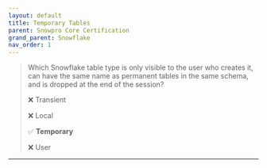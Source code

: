 ```yaml
---
layout: default
title: Temporary Tables
parent: Snowpro Core Certification
grand_parent: Snowflake
nav_order: 1
---
```


> Which Snowflake table type is only visible to the user who creates it, can have the same name as permanent tables in the same schema, and is dropped at the end of the session?
> 
> ❌ Transient
>
> ❌ Local
>
> ✅ **Temporary**
>
> ❌ User

***

